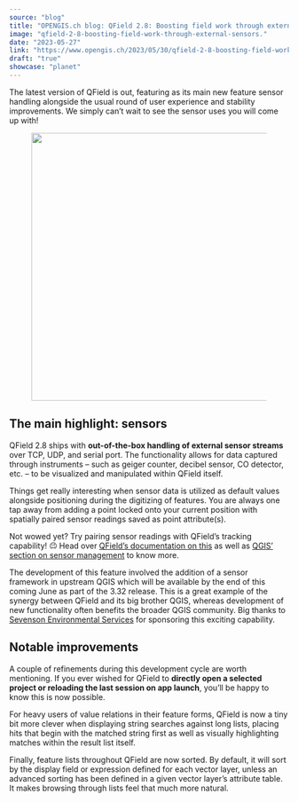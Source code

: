 ```yaml
---
source: "blog"
title: "OPENGIS.ch blog: QField 2.8: Boosting field work through external sensors"
image: "qfield-2-8-boosting-field-work-through-external-sensors."
date: "2023-05-27"
link: "https://www.opengis.ch/2023/05/30/qfield-2-8-boosting-field-work-through-external-sensors/"
draft: "true"
showcase: "planet"
---
```


<p>The latest version of QField is out, featuring as its main new feature sensor handling alongside the usual round of user experience and stability improvements. We simply can’t wait to see the sensor uses you will come up with!</p>



<figure class="wp-block-image size-full"><img data-attachment-id="13777" data-permalink="https://www.opengis.ch/2023/05/30/qfield-2-8-boosting-field-work-through-external-sensors/238116107-1792bb88-9fdb-41e7-9716-7fd65f8837ce/" data-orig-file="https://i0.wp.com/www.opengis.ch/wp-content/uploads/2023/05/238116107-1792bb88-9fdb-41e7-9716-7fd65f8837ce.png?fit=925%2C596&amp;ssl=1" data-orig-size="925,596" data-comments-opened="1" data-image-meta="{&quot;aperture&quot;:&quot;0&quot;,&quot;credit&quot;:&quot;&quot;,&quot;camera&quot;:&quot;&quot;,&quot;caption&quot;:&quot;&quot;,&quot;created_timestamp&quot;:&quot;0&quot;,&quot;copyright&quot;:&quot;&quot;,&quot;focal_length&quot;:&quot;0&quot;,&quot;iso&quot;:&quot;0&quot;,&quot;shutter_speed&quot;:&quot;0&quot;,&quot;title&quot;:&quot;&quot;,&quot;orientation&quot;:&quot;0&quot;}" data-image-title="238116107-1792bb88-9fdb-41e7-9716-7fd65f8837ce" data-image-description="" data-image-caption="" data-medium-file="https://i0.wp.com/www.opengis.ch/wp-content/uploads/2023/05/238116107-1792bb88-9fdb-41e7-9716-7fd65f8837ce.png?fit=300%2C193&amp;ssl=1" data-large-file="https://i0.wp.com/www.opengis.ch/wp-content/uploads/2023/05/238116107-1792bb88-9fdb-41e7-9716-7fd65f8837ce.png?fit=750%2C483&amp;ssl=1" decoding="async" width="750" height="483" src="https://i0.wp.com/www.opengis.ch/wp-content/uploads/2023/05/238116107-1792bb88-9fdb-41e7-9716-7fd65f8837ce.png?resize=750%2C483&#038;ssl=1" alt="" class="wp-image-13777" srcset="https://i0.wp.com/www.opengis.ch/wp-content/uploads/2023/05/238116107-1792bb88-9fdb-41e7-9716-7fd65f8837ce.png?w=925&amp;ssl=1 925w, https://i0.wp.com/www.opengis.ch/wp-content/uploads/2023/05/238116107-1792bb88-9fdb-41e7-9716-7fd65f8837ce.png?resize=300%2C193&amp;ssl=1 300w, https://i0.wp.com/www.opengis.ch/wp-content/uploads/2023/05/238116107-1792bb88-9fdb-41e7-9716-7fd65f8837ce.png?resize=768%2C495&amp;ssl=1 768w" sizes="(max-width: 750px) 100vw, 750px" data-recalc-dims="1" /></figure>



<h2 class="wp-block-heading"><strong>The main highlight: sensors</strong></h2>



<p>QField 2.8 ships with <strong>out-of-the-box handling of external sensor streams</strong> over TCP, UDP, and serial port. The functionality allows for data captured through instruments – such as geiger counter, decibel sensor, CO detector, etc. &#8211; to be visualized and manipulated within QField itself.</p>



<p>Things get really interesting when sensor data is utilized as default values alongside positioning during the digitizing of features. You are always one tap away from adding a point locked onto your current position with spatially paired sensor readings saved as point attribute(s).</p>



<p>Not wowed yet? Try pairing sensor readings with QField’s tracking capability! <img src="https://s.w.org/images/core/emoji/14.0.0/72x72/1f609.png" alt="😉" class="wp-smiley" style="height: 1em; max-height: 1em;" /> Head over <a href="https://docs.qfield.org/how-to/sensors/" data-type="URL" data-id="https://docs.qfield.org/how-to/sensors/">QField’s documentation on this</a> as well as <a href="https://docs.qgis.org/testing/en/docs/user_manual/introduction/qgis_configuration.html#sensors-properties" data-type="URL" data-id="https://docs.qgis.org/testing/en/docs/user_manual/introduction/qgis_configuration.html#sensors-properties">QGIS&#8217; section on sensor management</a> to know more.</p>



<p>The development of this feature involved the addition of a sensor framework in upstream QGIS which will be available by the end of this coming June as part of the 3.32 release. This is a great example of the synergy between QField and its big brother QGIS, whereas development of new functionality often benefits the broader QGIS community. Big thanks to <a href="https://sevenson.com/" data-type="URL" data-id="https://sevenson.com/">Sevenson Environmental Services</a> for sponsoring this exciting capability.</p>



<h2 class="wp-block-heading"><strong>Notable improvements</strong></h2>



<p>A couple of refinements during this development cycle are worth mentioning. If you ever wished for QField to <strong>directly open a selected project or reloading the last session on app launch</strong>, you’ll be happy to know this is now possible.</p>



<p>For heavy users of value relations in their feature forms, QField is now a tiny bit more clever when displaying string searches against long lists, placing hits that begin with the matched string first as well as visually highlighting matches within the result list itself.</p>



<p>Finally, feature lists throughout QField are now sorted. By default, it will sort by the display field or expression defined for each vector layer, unless an advanced sorting has been defined in a given vector layer’s attribute table. It makes browsing through lists feel that much more natural.</p>

